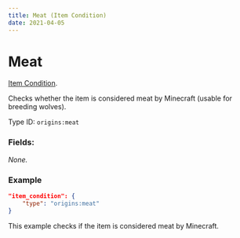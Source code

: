 ```yaml
---
title: Meat (Item Condition)
date: 2021-04-05
---
```

# Meat

[Item Condition](../item_conditions.md).

Checks whether the item is considered meat by Minecraft (usable for breeding wolves).

Type ID: `origins:meat`

### Fields:

_None._

### Example
```json
"item_condition": {
    "type": "origins:meat"
}
```
This example checks if the item is considered meat by Minecraft.